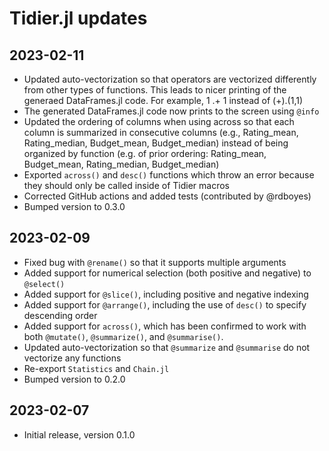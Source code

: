 # Tidier.jl updates

## 2023-02-11
- Updated auto-vectorization so that operators are vectorized differently from other types of functions. This leads to nicer printing of the generaed DataFrames.jl code. For example, 1 .+ 1 instead of (+).(1,1)
- The generated DataFrames.jl code now prints to the screen using `@info`
- Updated the ordering of columns when using across so that each column is summarized in consecutive columns (e.g., Rating_mean, Rating_median, Budget_mean, Budget_median) instead of being organized by function (e.g. of prior ordering: Rating_mean, Budget_mean, Rating_median, Budget_median) 
- Exported `across()` and `desc()` functions which throw an error because they should only be called inside of Tidier macros
- Corrected GitHub actions and added tests (contributed by @rdboyes)
- Bumped version to 0.3.0

## 2023-02-09

- Fixed bug with `@rename()` so that it supports multiple arguments
- Added support for numerical selection (both positive and negative) to `@select()`
- Added support for `@slice()`, including positive and negative indexing
- Added support for `@arrange()`, including the use of `desc()` to specify descending order
- Added support for `across()`, which has been confirmed to work with both `@mutate()`, `@summarize()`, and `@summarise()`.
- Updated auto-vectorization so that `@summarize` and `@summarise` do not vectorize any functions
- Re-export `Statistics` and `Chain.jl`
- Bumped version to 0.2.0

## 2023-02-07

- Initial release, version 0.1.0